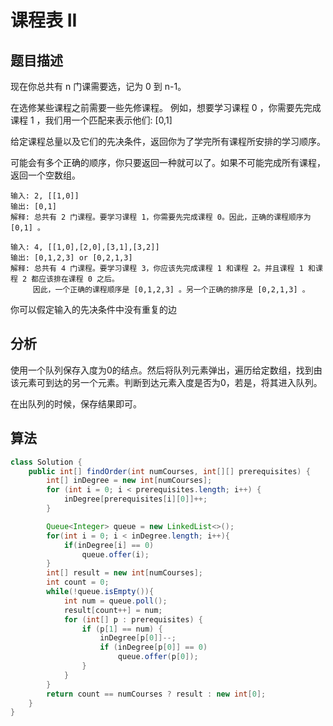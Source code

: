 # 课程表 II

## 题目描述

现在你总共有 n 门课需要选，记为 0 到 n-1。

在选修某些课程之前需要一些先修课程。 例如，想要学习课程 0 ，你需要先完成课程 1 ，我们用一个匹配来表示他们: [0,1]

给定课程总量以及它们的先决条件，返回你为了学完所有课程所安排的学习顺序。

可能会有多个正确的顺序，你只要返回一种就可以了。如果不可能完成所有课程，返回一个空数组。

```
输入: 2, [[1,0]] 
输出: [0,1]
解释: 总共有 2 门课程。要学习课程 1，你需要先完成课程 0。因此，正确的课程顺序为 [0,1] 。

输入: 4, [[1,0],[2,0],[3,1],[3,2]]
输出: [0,1,2,3] or [0,2,1,3]
解释: 总共有 4 门课程。要学习课程 3，你应该先完成课程 1 和课程 2。并且课程 1 和课程 2 都应该排在课程 0 之后。
     因此，一个正确的课程顺序是 [0,1,2,3] 。另一个正确的排序是 [0,2,1,3] 。
```

你可以假定输入的先决条件中没有重复的边

## 分析

使用一个队列保存入度为0的结点。然后将队列元素弹出，遍历给定数组，找到由该元素可到达的另一个元素。判断到达元素入度是否为0，若是，将其进入队列。

在出队列的时候，保存结果即可。

## 算法

```java
class Solution {
    public int[] findOrder(int numCourses, int[][] prerequisites) {
        int[] inDegree = new int[numCourses];
        for (int i = 0; i < prerequisites.length; i++) {
            inDegree[prerequisites[i][0]]++;
        }

        Queue<Integer> queue = new LinkedList<>();
        for(int i = 0; i < inDegree.length; i++){
            if(inDegree[i] == 0)
                queue.offer(i);
        }
        int[] result = new int[numCourses];
        int count = 0;
        while(!queue.isEmpty()){
            int num = queue.poll();
            result[count++] = num;
            for (int[] p : prerequisites) {
                if (p[1] == num) {
                    inDegree[p[0]]--;
                    if (inDegree[p[0]] == 0)
                        queue.offer(p[0]);
                }
            }
        }
        return count == numCourses ? result : new int[0];
    }
}

```

